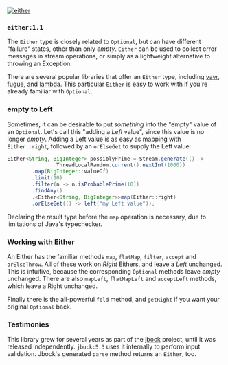 [![either](https://maven-badges.herokuapp.com/maven-central/io.github.jbock-java/either/badge.svg?subject=either)](https://maven-badges.herokuapp.com/maven-central/io.github.jbock-java/either)

### `either:1.1`

The `Either` type is closely related to `Optional`, but can have different "failure" states, other than only *empty*.
`Either` can be used to collect error messages in stream operations,
or simply as a lightweight alternative to throwing an Exception.

There are several popular libraries that offer an `Either` type,
including [vavr](https://github.com/vavr-io/vavr), [fugue](https://bitbucket.org/atlassian/fugue/src/master/), and [lambda](https://github.com/palatable/lambda).
This particular `Either` is easy to work with if you're already familiar with `Optional`.

### empty to Left

Sometimes, it can be desirable to put *something* into the "empty" value of an `Optional`.
Let's call this "adding a *Left* value", since this value is no longer *empty*.
Adding a Left value is as easy as mapping with `Either::right`,
followed by an `orElseGet` to supply the Left value:

````java
Either<String, BigInteger> possiblyPrime = Stream.generate(() -> 
                ThreadLocalRandom.current().nextInt(1000))
        .map(BigInteger::valueOf)
        .limit(10)
        .filter(n -> n.isProbablePrime(10))
        .findAny()
        .<Either<String, BigInteger>>map(Either::right)
        .orElseGet(() -> left("my Left value"));
````

Declaring the result type before the `map` operation is necessary, due to limitations of Java's typechecker.

### Working with Either

An Either has the familiar methods `map`, `flatMap`, `filter`, `accept` and `orElseThrow`.
All of these work on *Right* Eithers, and leave a *Left* unchanged.
This is intuitive, because the corresponding `Optional` methods leave *empty* unchanged.
There are also `mapLeft`, `flatMapLeft` and `acceptLeft` methods,
which leave a Right unchanged.

Finally there is the all-powerful `fold` method, and `getRight` if you want your original `Optional` back.

### Testimonies

This library grew for several years as part of the [jbock](https://github.com/jbock-java/jbock) project,
until it was released independently. `jbock:5.3` uses it internally to perform input validation.
Jbock's generated `parse` method returns an `Either`, too.

